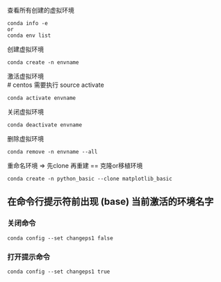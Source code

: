 查看所有创建的虚拟环境  

    conda info -e
    or
    conda env list

创建虚拟环境  

    conda create -n envname

激活虚拟环境  
    # centos 需要执行
    source activate

    conda activate envname

关闭虚拟环境  

    conda deactivate envname    

删除虚拟环境  

    conda remove -n envname --all

重命名环境 => 先clone 再重建 == 克隆or移植环境

    conda create -n python_basic --clone matplotlib_basic


## 在命令行提示符前出现 (base) 当前激活的环境名字

### 关闭命令 

    conda config --set changeps1 false

### 打开提示命令

    conda config --set changeps1 true


